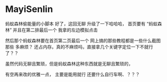 # MayiSenlin
蚂蚁森林偷能量的小脚本
好了，这回无聊 升级了一下哈哈哈， 首页要有 “蚂蚁森林” 并且在第二排最后一个 我拿的左边模拟点击   


然后那个蚂蚁森林要在首页第二页最后一个 网上搞的那些教程都是一些什么截图那些 多麻烦？ 还占内存。真的不麻烦吗，直接拿几个关键字定位一下不就行了？？

虽然代码无聊且繁琐，但是蚂蚁森林这种东西就是无聊且繁琐的，

有空再来改的优雅一点， 主要是能用就行 还要什么自行车啊、？？？
